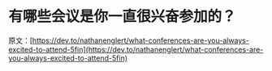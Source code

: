 # 有哪些会议是你一直很兴奋参加的？

原文：[https://dev.to/nathanenglert/what-conferences-are-you-always-excited-to-attend-5fin](https://dev.to/nathanenglert/what-conferences-are-you-always-excited-to-attend-5fin)